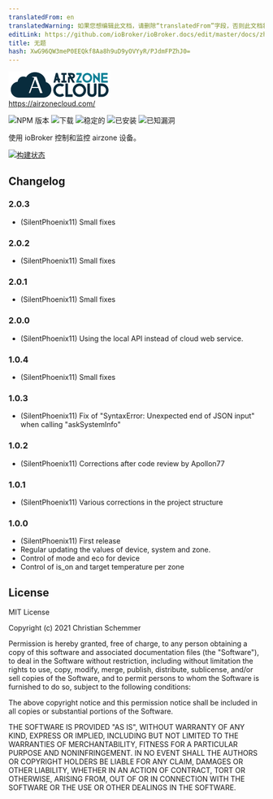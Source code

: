 ```yaml
---
translatedFrom: en
translatedWarning: 如果您想编辑此文档，请删除“translatedFrom”字段，否则此文档将再次自动翻译
editLink: https://github.com/ioBroker/ioBroker.docs/edit/master/docs/zh-cn/adapterref/iobroker.airzone/README.md
title: 无题
hash: XwG96QW3meP0EEQkf8Aa8h9uD9yOVYyR/PJdmFPZhJ0=
---
```

![标识](../../../en/adapterref/iobroker.airzone/admin/Airzone.png)<br> https://airzonecloud.com/

![NPM 版本](http://img.shields.io/npm/v/iobroker.airzone.svg)
![下载](https://img.shields.io/npm/dm/iobroker.airzone.svg)
![稳定的](http://iobroker.live/badges/airzone-stable.svg)
![已安装](http://iobroker.live/badges/airzone-installed.svg)
![已知漏洞](https://snyk.io/test/github/SilentPhoenix11/ioBroker.airzone/badge.svg)

使用 ioBroker 控制和监控 airzone 设备。

[![构建状态](https://travis-ci.com/SilentPhoenix11/ioBroker.airzone.svg?branch=master)](https://travis-ci.com/github/SilentPhoenix11/ioBroker.airzone)

## Changelog
### 2.0.3
* (SilentPhoenix11) Small fixes

### 2.0.2
* (SilentPhoenix11) Small fixes

### 2.0.1
* (SilentPhoenix11) Small fixes

### 2.0.0
* (SilentPhoenix11) Using the local API instead of cloud web service.

### 1.0.4
* (SilentPhoenix11) Small fixes

### 1.0.3
* (SilentPhoenix11) Fix of "SyntaxError: Unexpected end of JSON input" when calling "askSystemInfo"

### 1.0.2
* (SilentPhoenix11) Corrections after code review by Apollon77

### 1.0.1
* (SilentPhoenix11) Various corrections in the project structure

### 1.0.0
* (SilentPhoenix11) First release
* Regular updating the values of device, system and zone.
* Control of mode and eco for device
* Control of is_on and target temperature per zone

## License
MIT License<br>

Copyright (c) 2021 Christian Schemmer <br>

Permission is hereby granted, free of charge, to any person obtaining a copy
of this software and associated documentation files (the "Software"), to deal
in the Software without restriction, including without limitation the rights
to use, copy, modify, merge, publish, distribute, sublicense, and/or sell
copies of the Software, and to permit persons to whom the Software is
furnished to do so, subject to the following conditions:

The above copyright notice and this permission notice shall be included in all
copies or substantial portions of the Software.

THE SOFTWARE IS PROVIDED "AS IS", WITHOUT WARRANTY OF ANY KIND, EXPRESS OR
IMPLIED, INCLUDING BUT NOT LIMITED TO THE WARRANTIES OF MERCHANTABILITY,
FITNESS FOR A PARTICULAR PURPOSE AND NONINFRINGEMENT. IN NO EVENT SHALL THE
AUTHORS OR COPYRIGHT HOLDERS BE LIABLE FOR ANY CLAIM, DAMAGES OR OTHER
LIABILITY, WHETHER IN AN ACTION OF CONTRACT, TORT OR OTHERWISE, ARISING FROM,
OUT OF OR IN CONNECTION WITH THE SOFTWARE OR THE USE OR OTHER DEALINGS IN THE
SOFTWARE.